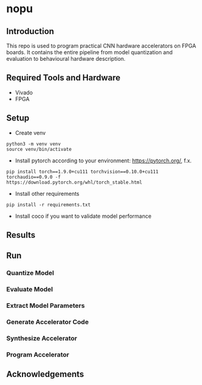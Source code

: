 # nopu

## Introduction

This repo is used to program practical CNN hardware accelerators on FPGA boards. It contains the entire pipeline from model quantization and evaluation to behavioural hardware description.

## Required Tools and Hardware

- Vivado
- FPGA

## Setup

- Create venv
```
python3 -m venv venv
source venv/bin/activate
```
- Install pytorch according to your environment: https://pytorch.org/, f.x.
```
pip install torch==1.9.0+cu111 torchvision==0.10.0+cu111 torchaudio==0.9.0 -f https://download.pytorch.org/whl/torch_stable.html
```
- Install other requirements
```
pip install -r requirements.txt
```
- Install coco if you want to validate model performance

## Results

## Run

### Quantize Model

### Evaluate Model

### Extract Model Parameters

### Generate Accelerator Code

### Synthesize Accelerator

### Program Accelerator

## Acknowledgements